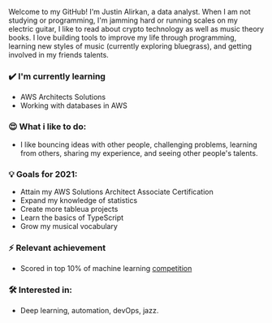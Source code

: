 Welcome to my GitHub! I'm Justin Alirkan, a data analyst. When I am not studying or programming, I'm jamming hard or running scales on my electric guitar, I like to read about crypto technology as well as music theory books. I love building tools to improve my life through programming, learning new styles of music (currently exploring bluegrass), and getting involved in my friends talents.

### ✔️ I'm currently learning
- AWS Architects Solutions
- Working with databases in AWS

### 😍 What i like to do:
- I like bouncing ideas with other people, challenging problems, learning from others, sharing my experience, and seeing other people's talents.

### 💡 Goals for 2021:
- Attain my AWS Solutions Architect Associate Certification
- Expand my knowledge of statistics
- Create more tableua projects
- Learn the basics of TypeScript
- Grow my musical vocabulary

### ⚡ Relevant achievement
- Scored in top 10% of machine learning <a href="https://www.drivendata.org/competitions/66/flu-shot-learning/">competition</a>

### 🛠 Interested in:
- Deep learning, automation, devOps, jazz.

<!--
**jalirkan/jalirkan** is a ✨ _special_ ✨ repository because its `README.md` (this file) appears on your GitHub profile.

Here are some ideas to get you started:

- 🔭 I’m currently working on ...
- 🌱 I’m currently learning ...
- 👯 I’m looking to collaborate on ...
- 🤔 I’m looking for help with ...
- 💬 Ask me about ...
- 📫 How to reach me: ...
- 😄 Pronouns: ...
- ⚡ Fun fact: ...
-->
